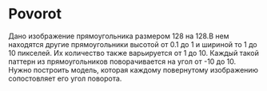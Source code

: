 # Povorot
Дано изображение прямоугольника размером 128 на 128.В нем находятся другие прямоугольники высотой от 0.1 до 1 и шириной то 1 до 10 пикселей. Их количество также варьируется от 1 до 10. Каждый такой паттерн из прямоугольников поворачивается на угол от -10 до 10. Нужно построить модель, которая каждому повернутому изображению сопостовляет его угол поворота.
